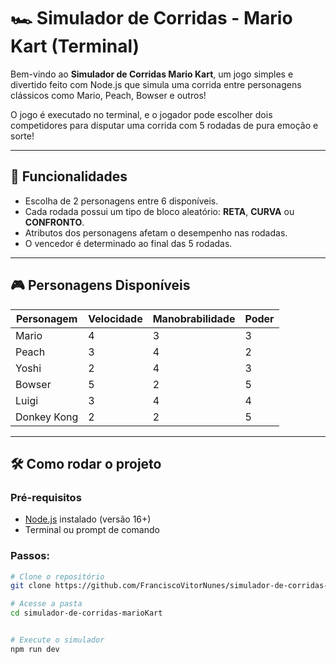 # 🏎️ Simulador de Corridas - Mario Kart (Terminal)

Bem-vindo ao **Simulador de Corridas Mario Kart**, um jogo simples e divertido feito com Node.js que simula uma corrida entre personagens clássicos como Mario, Peach, Bowser e outros!

O jogo é executado no terminal, e o jogador pode escolher dois competidores para disputar uma corrida com 5 rodadas de pura emoção e sorte!

---

## 🚀 Funcionalidades

- Escolha de 2 personagens entre 6 disponíveis.
- Cada rodada possui um tipo de bloco aleatório: **RETA**, **CURVA** ou **CONFRONTO**.
- Atributos dos personagens afetam o desempenho nas rodadas.
- O vencedor é determinado ao final das 5 rodadas.

---

## 🎮 Personagens Disponíveis

| Personagem     | Velocidade | Manobrabilidade | Poder |
|----------------|------------|------------------|-------|
| Mario          | 4          | 3                | 3     |
| Peach          | 3          | 4                | 2     |
| Yoshi          | 2          | 4                | 3     |
| Bowser         | 5          | 2                | 5     |
| Luigi          | 3          | 4                | 4     |
| Donkey Kong    | 2          | 2                | 5     |

---

## 🛠️ Como rodar o projeto

### Pré-requisitos

- [Node.js](https://nodejs.org) instalado (versão 16+)
- Terminal ou prompt de comando

### Passos:

```bash
# Clone o repositório
git clone https://github.com/FranciscoVitorNunes/simulador-de-corridas-marioKart.git

# Acesse a pasta
cd simulador-de-corridas-marioKart


# Execute o simulador
npm run dev
